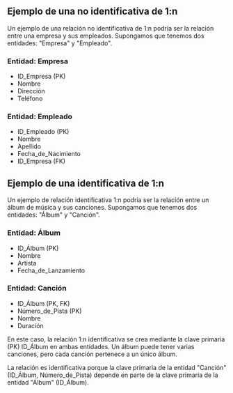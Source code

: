 ## Ejemplo de una no identificativa de 1:n

Un ejemplo de una relación no identificativa de 1:n podría ser la relación entre una empresa y sus empleados. Supongamos que tenemos dos entidades: "Empresa" y "Empleado".

### Entidad: Empresa

- ID_Empresa (PK)
- Nombre
- Dirección
- Teléfono

### Entidad: Empleado

- ID_Empleado (PK)
- Nombre
- Apellido
- Fecha_de_Nacimiento
- ID_Empresa (FK)


## Ejemplo de una identificativa de 1:n

Un ejemplo de relación identificativa 1:n podría ser la relación entre un álbum de música y sus canciones. Supongamos que tenemos dos entidades: "Álbum" y "Canción".

### Entidad: Álbum

- ID_Álbum (PK)
- Nombre
- Artista
- Fecha_de_Lanzamiento

### Entidad: Canción

- ID_Álbum (PK, FK)
- Número_de_Pista (PK)
- Nombre
- Duración

En este caso, la relación 1:n identificativa se crea mediante la clave primaria (PK) ID_Álbum en ambas entidades. Un álbum puede tener varias canciones, pero cada canción pertenece a un único álbum.

La relación es identificativa porque la clave primaria de la entidad "Canción" (ID_Álbum, Número_de_Pista) depende en parte de la clave primaria de la entidad "Álbum" (ID_Álbum).